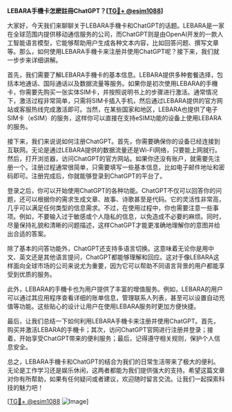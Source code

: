 **LEBARA手機卡怎麽註冊ChatGPT？[[TG💪+ @esim1088](https://t.me/s/esim1088)]**

大家好，今天我们来聊聊关于LEBARA手機卡和ChatGPT的话题。LEBARA是一家在全球范围内提供移动通信服务的公司，而ChatGPT则是由OpenAI开发的一款人工智能语言模型，它能够帮助用户生成各种文本内容，比如回答问题、撰写文章等。那么，如何使用LEBARA手機卡来注册并使用ChatGPT呢？接下来，我们就一步步来详细讲解。

首先，我们需要了解LEBARA手機卡的基本信息。LEBARA提供多种套餐选择，包括本地通话、国际通话以及数据流量等服务。如果你是初次使用LEBARA的手機卡，你需要先购买一张实体SIM卡，并按照说明书上的步骤进行激活。通常情况下，激活过程非常简单，只需将SIM卡插入手机，然后通过LEBARA提供的官方网站或客服热线完成激活即可。当然，在某些国家和地区，LEBARA也提供了电子SIM卡（eSIM）的服务，这样你可以直接在支持eSIM功能的设备上使用LEBARA的服务。

接下来，我们来说说如何注册ChatGPT。首先，你需要确保你的设备已经连接到互联网。无论是通过LEBARA提供的数据流量还是Wi-Fi网络，只要能上网就行。然后，打开浏览器，访问ChatGPT的官方网站。如果你还没有账户，就需要先注册一个。注册过程通常很简单，只需要填写一些基本信息，比如电子邮件地址和密码即可。注册完成后，你就能够登录到ChatGPT的平台了。

登录之后，你可以开始使用ChatGPT的各种功能。ChatGPT不仅可以回答你的问题，还可以根据你的需求生成文章、故事、诗歌甚至是代码。它的灵活性非常高，几乎可以满足任何类型的信息需求。不过，在使用过程中，你也需要注意一些事项。例如，不要输入过于敏感或个人隐私的信息，以免造成不必要的麻烦。同时，尽量保持礼貌和清晰的问题描述，这样ChatGPT才能更准确地理解你的意图并给出合适的答案。

除了基本的问答功能外，ChatGPT还支持多语言切换。这意味着无论你是用中文、英文还是其他语言提问，ChatGPT都能够理解和回应。这对于像LEBARA这样面向全球市场的公司来说尤为重要，因为它可以帮助不同语言背景的用户都能享受到优质的服务。

此外，LEBARA的手機卡也为用户提供了丰富的增值服务。例如，LEBARA的用户可以通过其应用程序查看详细的账单信息，管理联系人列表，甚至可以设置自动充值等功能。这些贴心的设计让用户在使用LEBARA服务时更加方便快捷。

最后，让我们总结一下如何利用LEBARA手機卡来注册并使用ChatGPT。首先，购买并激活LEBARA的手機卡；其次，访问ChatGPT官网进行注册并登录；接着，开始享受ChatGPT带来的便利服务；最后，记得遵守相关规则，保护个人信息安全。

总之，LEBARA手機卡和ChatGPT的结合为我们的日常生活带来了极大的便利。无论是工作学习还是娱乐休闲，这两者都能为我们提供强大的支持。希望这篇文章对你有所帮助，如果有任何疑问或者建议，欢迎随时留言交流。让我们一起探索科技的魅力吧！

[[TG💪+ @esim1088](https://t.me/s/esim1088) ![Image](https://i.postimg.cc/4NQfJmqS/Snipaste-2025-05-13-00-14-12.png)]